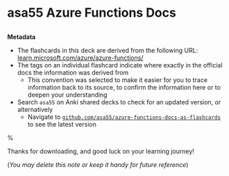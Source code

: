 # asa55 Azure Functions Docs

##

**Metadata**

- The flashcards in this deck are derived from the following URL: [learn.microsoft.com/azure/azure-functions/](https://learn.microsoft.com/en-us/azure/azure-functions/)
- The tags on an individual flashcard indicate where exactly in the official docs the information was derived from
  - This convention was selected to make it easier for you to trace information back to its source, to confirm the information here or to deepen your understanding
- Search `asa55` on Anki shared decks to check for an updated version, or alternatively
  - Navigate to [`github.com/asa55/azure-functions-docs-as-flashcards`](https://github.com/asa55/azure-functions-docs-as-flashcards) to see the latest version

%

Thanks for downloading, and good luck on your learning journey!

(_You may delete this note or keep it handy for future reference_)
